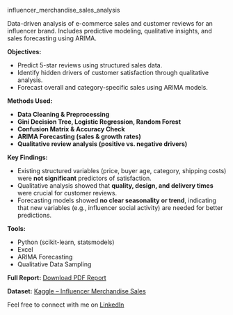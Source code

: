 influencer_merchandise_sales_analysis

Data-driven analysis of e-commerce sales and customer reviews for an influencer brand. Includes predictive modeling, qualitative insights, and sales forecasting using ARIMA.

**Objectives:**
- Predict 5-star reviews using structured sales data.
- Identify hidden drivers of customer satisfaction through qualitative analysis.
- Forecast overall and category-specific sales using ARIMA models.

**Methods Used:**
- **Data Cleaning & Preprocessing**
- **Gini Decision Tree, Logistic Regression, Random Forest**
- **Confusion Matrix & Accuracy Check**
- **ARIMA Forecasting (sales & growth rates)**
- **Qualitative review analysis (positive vs. negative drivers)**

**Key Findings:**
- Existing structured variables (price, buyer age, category, shipping costs) were **not significant** predictors of satisfaction.
- Qualitative analysis showed that **quality, design, and delivery times** were crucial for customer reviews.
- Forecasting models showed **no clear seasonality or trend**, indicating that new variables (e.g., influencer social activity) are needed for better predictions.

**Tools:**
- Python (scikit-learn, statsmodels)
- Excel
- ARIMA Forecasting
- Qualitative Data Sampling

**Full Report:**
[Download PDF Report](./GABRIEL%20MARTINELLI_MERCHANDISE%20ANALYSIS%20.pdf)

**Dataset:**
[Kaggle – Influencer Merchandise Sales](https://www.kaggle.com/datasets/adarsh0806/influencer-merchandise-sales)

Feel free to connect with me on [LinkedIn](https://linkedin.com/in/gabriel-martinelli29/)
